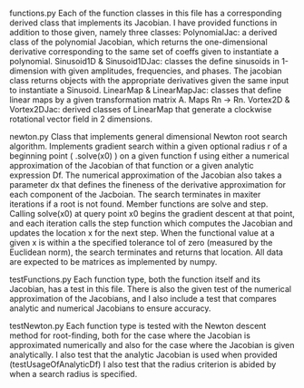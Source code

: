 functions.py
  Each of the function classes in this file has a corresponding derived class that implements its Jacobian. I have provided functions in addition to those given, namely three classes:
  PolynomialJac: a derived class of the polynomial Jacobian, which returns the one-dimensional derivative corresponding to the same set of coeffs given to instantiate a polynomial.
  Sinusoid1D & Sinusoid1DJac: classes the define sinusoids in 1-dimension with given amplitudes, frequencies, and phases. The jacobian class returns objects with the appropriate derivatives given the same input to instantiate a Sinusoid.
  LinearMap & LinearMapJac: classes that define linear maps by a given transformation matrix A. Maps Rn -> Rn.
  Vortex2D & Vortex2DJac: derived classes of LinearMap that generate a clockwise rotational vector field in 2 dimensions.

newton.py
  Class that implements general dimensional Newton root search algorithm. Implements gradient search within a given optional radius r of a beginning point ( .solve(x0) ) on a given function f using either a numerical approximation of the Jacobian of that function or a given analytic expression Df. The numerical approximation of the Jacobian also takes a parameter dx that defines the fineness of the derivative approximation for each component of the Jacboian. The search terminates in maxiter iterations if a root is not found.
  Member functions are solve and step. Calling solve(x0) at query point x0 begins the gradient descent at that point, and each iteration calls the step function which computes the Jacobian and updates the location x for the next step. When the functional value at a given x is within a the specified tolerance tol of zero (measured by the Euclidean norm), the search terminates and returns that location.
  All data are expected to be matrices as implemented by numpy.

testFunctions.py
  Each function type, both the function itself and its Jacobian, has a test in this file. There is also the given test of the numerical approximation of the Jacobians, and I also include a test that compares analytic and numerical Jacobians to ensure accuracy.

testNewton.py
  Each function type is tested with the Newton descent method for root-finding, both for the case where the Jacobian is approximated numerically and also for the case where the Jacobian is given analytically.
  I also test that the analytic Jacobian is used when provided (testUsageOfAnalyticDf)
  I also test that the radius criterion is abided by when a search radius is specified.
